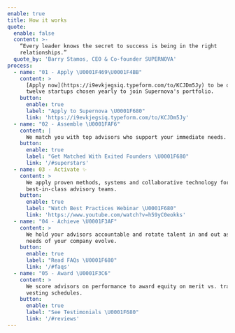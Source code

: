 ```yaml
---
enable: true
title: How it works
quote:
  enable: false
  content: >-
    “Every leader knows the secret to success is being in the right
    relationships.”
  quote_by: 'Barry Stamos, CEO & Co-founder SUPERNOVA'
process:
  - name: "01 - Apply \U0001F469‍\U0001F4BB"
    content: >
      [Apply now](https://i9evkjegsiq.typeform.com/to/KCJDm5Jy) to be one of
      twelve startups chosen yearly to join Supernova's portfolio. 
    button:
      enable: true
      label: "Apply to Supernova \U0001F680"
      link: 'https://i9evkjegsiq.typeform.com/to/KCJDm5Jy'
  - name: "02 - Assemble \U0001FAF6"
    content: |
      We match you with top advisors who support your immediate needs.
    button:
      enable: true
      label: "Get Matched With Exited Founders \U0001F680"
      link: '/#superstars'
  - name: 03 - Activate ✨
    content: >
      We apply proven methods, systems and collaborative technology for
      best-in-class advisory teams.
    button:
      enable: true
      label: "Watch Best Practices Webinar \U0001F680"
      link: 'https://www.youtube.com/watch?v=h59yC0eokks'
  - name: "04 - Achieve \U0001F3AF"
    content: >
      We hold your advisors accountable and rotate talent in and out as the
      needs of your company evolve.
    button:
      enable: true
      label: "Read FAQs \U0001F680"
      link: '/#faqs'
  - name: "05 - Award \U0001F3C6"
    content: >
      We score advisors on performance to award equity on merit vs. traditional
      vesting schedules.
    button:
      enable: true
      label: "See Testimonials \U0001F680"
      link: '/#reviews'
---
```


